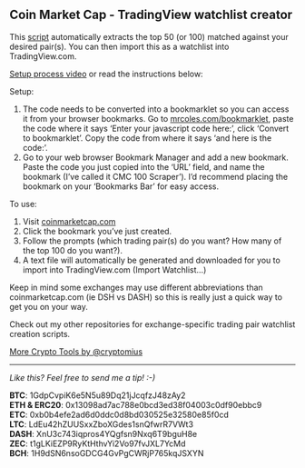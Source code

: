 ## Coin Market Cap - TradingView watchlist creator
This [script](https://github.com/cryptomius/cmc100/blob/master/coin-market-cap-tradingview-watchlist.js) automatically extracts the top 50 (or 100) matched against your desired pair(s). You can then import this as a watchlist into TradingView.com.

[Setup process video](https://www.dropbox.com/s/1brs28ywpe2sm6t/CMC%20scraper%20setup.mov?dl=1) or read the instructions below:

Setup:

1. The code needs to be converted into a bookmarklet so you can access it from your browser bookmarks. 
Go to [mrcoles.com/bookmarklet](https://mrcoles.com/bookmarklet/), paste the code where it says ‘Enter your javascript code here:’, click ‘Convert to bookmarklet’. Copy the code from where it says ‘and here is the code:’.
2. Go to your web browser Bookmark Manager and add a new bookmark. Paste the code you just copied into the ‘URL’ field, and name the bookmark (I’ve called it CMC 100 Scraper’). I’d recommend placing the bookmark on your ‘Bookmarks Bar’ for easy access.

To use:

1. Visit [coinmarketcap.com](http://www.coinmarketcap.com)
2. Click the bookmark you’ve just created.
3. Follow the prompts (which trading pair(s) do you want? How many of the top 100 do you want?).
4. A text file will automatically be generated and downloaded for you to import into TradingView.com (Import Watchlist…)

Keep in mind some exchanges may use different abbreviations than coinmarketcap.com (ie DSH vs DASH) so this is really just a quick way to get you on your way.

Check out my other repositories for exchange-specific trading pair watchlist creation scripts.

[More Crypto Tools by @cryptomius](https://github.com/cryptomius/Cryptomius-Crypto-Tools-Overview)

---
*Like this? Feel free to send me a tip! :-)*

**BTC**: 1GdpCvpiK6e5N5u89Dq21jJcqfzJ48zAy2  
**ETH & ERC20**: 0x13098ad7ac788e0bcd3ed38f04003c0df90ebbc9  
**ETC**: 0xb0b4efe2ad6d0ddc0d8bd030525e32580e85f0cd  
**LTC**: LdEu42hZUUSxxZboXGdes1snQfwrR7VWt3  
**DASH**: XnU3c743iqpros4YQgfsn9Nxq6T9bguH8e  
**ZEC**: t1gLKiEZP9RyKtHthvYi2Vo97fvJXL7YcMd  
**BCH**: 1H9dSN6nsoGDCG4GvPgCWRjP765kqJSXYN
